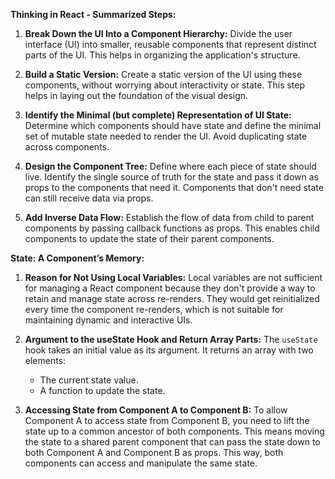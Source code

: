 **Thinking in React - Summarized Steps:**

1. **Break Down the UI Into a Component Hierarchy:** Divide the user interface (UI) into smaller, reusable components that represent distinct parts of the UI. This helps in organizing the application's structure.

2. **Build a Static Version:** Create a static version of the UI using these components, without worrying about interactivity or state. This step helps in laying out the foundation of the visual design.

3. **Identify the Minimal (but complete) Representation of UI State:** Determine which components should have state and define the minimal set of mutable state needed to render the UI. Avoid duplicating state across components.

4. **Design the Component Tree:** Define where each piece of state should live. Identify the single source of truth for the state and pass it down as props to the components that need it. Components that don't need state can still receive data via props.

5. **Add Inverse Data Flow:** Establish the flow of data from child to parent components by passing callback functions as props. This enables child components to update the state of their parent components.

**State: A Component’s Memory:**

1. **Reason for Not Using Local Variables:** Local variables are not sufficient for managing a React component because they don't provide a way to retain and manage state across re-renders. They would get reinitialized every time the component re-renders, which is not suitable for maintaining dynamic and interactive UIs.

2. **Argument to the useState Hook and Return Array Parts:** The `useState` hook takes an initial value as its argument. It returns an array with two elements:
   - The current state value.
   - A function to update the state.

3. **Accessing State from Component A to Component B:** To allow Component A to access state from Component B, you need to lift the state up to a common ancestor of both components. This means moving the state to a shared parent component that can pass the state down to both Component A and Component B as props. This way, both components can access and manipulate the same state.









